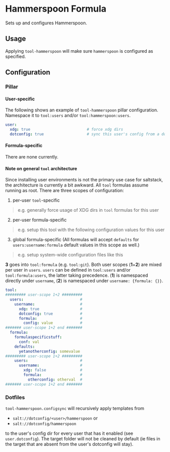 # Hammerspoon Formula
Sets up and configures Hammerspoon.

## Usage
Applying `tool-hammerspoon` will make sure `hammerspoon` is configured as specified.

## Configuration
### Pillar

#### User-specific
The following shows an example of `tool-hammerspoon` pillar configuration. Namespace it to `tool:users` and/or `tool:hammerspoon:users`.
```yaml
user:
  xdg: true                         # force xdg dirs
  dotconfig: true                   # sync this user's config from a dotfiles repo available as salt://dotconfig/<user>/hammerspoon or salt://dotconfig/hammerspoon
```

#### Formula-specific
There are none currently.

#### Note on general `tool` architecture
Since installing user environments is not the primary use case for saltstack, the architecture is currently a bit awkward. All `tool` formulas assume running as root. There are three scopes of configuration:
1. per-user `tool`-specific
  > e.g. generally force usage of XDG dirs in `tool` formulas for this user
2. per-user formula-specific
  > e.g. setup this tool with the following configuration values for this user
3. global formula-specific (All formulas will accept `defaults` for `users:username:formula` default values in this scope as well.)
  > e.g. setup system-wide configuration files like this

**3** goes into `tool:formula` (e.g. `tool:git`). Both user scopes (**1**+**2**) are mixed per user in `users`. `users` can be defined in `tool:users` and/or `tool:formula:users`, the latter taking precedence. (**1**) is namespaced directly under `username`, (**2**) is namespaced under `username: {formula: {}}`.

```yaml
tool:
######### user-scope 1+2 #########
  users:                         #
    username:                    #
      xdg: true                  #
      dotconfig: true            #
      formula:                   #
        config: value            #
####### user-scope 1+2 end #######
  formula:
    formulaspecificstuff:
      conf: val
    defaults:
      yetanotherconfig: somevalue
######### user-scope 1+2 #########
    users:                       #
      username:                  #
        xdg: false               #
        formula:                 #
          otherconfig: otherval  #
####### user-scope 1+2 end #######
```

### Dotfiles
`tool-hammerspoon.configsync` will recursively apply templates from

- `salt://dotconfig/<user>/hammerspoon` or
- `salt://dotconfig/hammerspoon`

to the user's config dir for every user that has it enabled (see `user.dotconfig`). The target folder will not be cleaned by default (ie files in the target that are absent from the user's dotconfig will stay).
